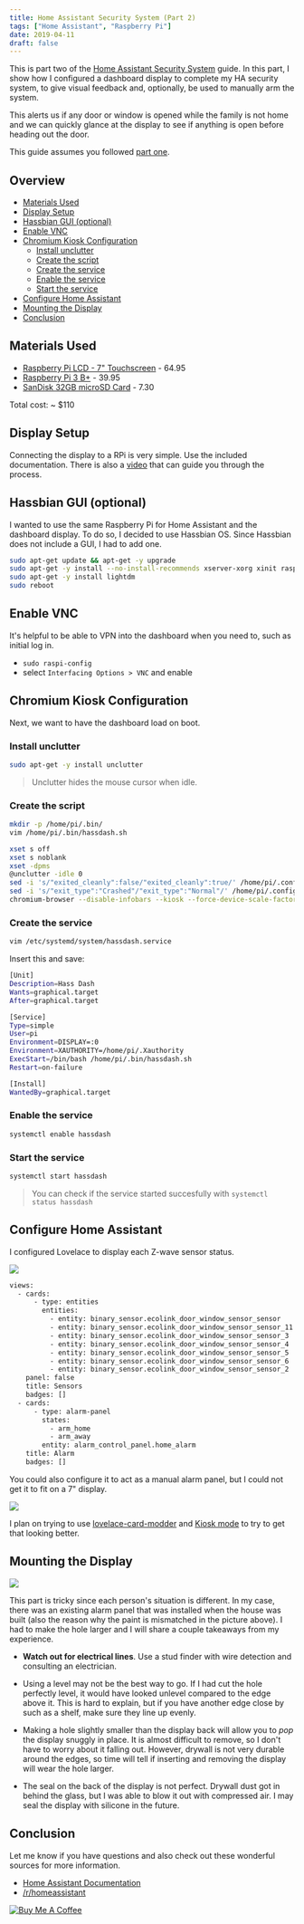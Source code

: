```yaml
---
title: Home Assistant Security System (Part 2)
tags: ["Home Assistant", "Raspberry Pi"]
date: 2019-04-11
draft: false
---
```


This is part two of the [Home Assistant Security System](https://aaronkjones.com/blog/home-assistant-security-system) guide. In this part, I show how I configured a dashboard display to complete my HA security system, to give visual feedback and, optionally, be used to manually arm the system. 

This alerts us if any door or window is opened while the family is not home and we can quickly glance at the display to see if anything is open before heading out the door.

This guide assumes you followed [part one](https://aaronkjones.com/blog/home-assistant-security-system).

<!--more-->

## Overview

- [Materials Used](#materials-used)
- [Display Setup](#display-setup)
- [Hassbian GUI (optional)](#hassbian-gui--optional-)
- [Enable VNC](#enable-vnc)
- [Chromium Kiosk Configuration](#chromium-kiosk-configuration)
  * [Install unclutter](#install-unclutter)
  * [Create the script](#create-the-script)
  * [Create the service](#create-the-service)
  * [Enable the service](#enable-the-service)
  * [Start the service](#start-the-service)
- [Configure Home Assistant](#configure-home-assistant)
- [Mounting the Display](#mounting-the-display)
- [Conclusion](#conclusion)

## Materials Used

* [Raspberry Pi LCD - 7" Touchscreen](https://amzn.to/2uqyCB1) - 64.95
* [Raspberry Pi 3 B+](https://amzn.to/2FAVQe7) - 39.95
* [SanDisk 32GB microSD Card](https://amzn.to/2HGCKp2) - 7.30

Total cost: ~ $110

## Display Setup

Connecting the display to a RPi is very simple. Use the included documentation. There is also a [video](https://www.youtube.com/watch?v=uXUjwk2-qx4) that can guide you through the process.


## Hassbian GUI (optional)

I wanted to use the same Raspberry Pi for Home Assistant and the dashboard display. To do so, I decided to use Hassbian OS. Since Hassbian does not include a GUI, I had to add one.

```bash
sudo apt-get update && apt-get -y upgrade
sudo apt-get -y install --no-install-recommends xserver-xorg xinit raspberrypi-ui-mods lxterminal gvfs
sudo apt-get -y install lightdm
sudo reboot
```

## Enable VNC

It's helpful to be able to VPN into the dashboard when you need to, such as initial log in.

- `sudo raspi-config`
- select `Interfacing Options > VNC` and enable

## Chromium Kiosk Configuration

Next, we want to have the dashboard load on boot.

### Install unclutter

```bash
sudo apt-get -y install unclutter
```

> Unclutter hides the mouse cursor when idle.

### Create the script

```bash
mkdir -p /home/pi/.bin/
vim /home/pi/.bin/hassdash.sh
```

```bash
xset s off
xset s noblank
xset -dpms
@unclutter -idle 0
sed -i 's/"exited_cleanly":false/"exited_cleanly":true/' /home/pi/.config/chromium/Default/Preferences
sed -i 's/"exit_type":"Crashed"/"exit_type":"Normal"/' /home/pi/.config/chromium/Default/Preferences
chromium-browser --disable-infobars --kiosk --force-device-scale-factor=0.90 https://www.home-assistant.io
```

### Create the service

```bash
vim /etc/systemd/system/hassdash.service
```

Insert this and save:

```bash
[Unit]
Description=Hass Dash
Wants=graphical.target
After=graphical.target

[Service]
Type=simple
User=pi
Environment=DISPLAY=:0
Environment=XAUTHORITY=/home/pi/.Xauthority
ExecStart=/bin/bash /home/pi/.bin/hassdash.sh
Restart=on-failure

[Install]
WantedBy=graphical.target
```

### Enable the service

```bash
systemctl enable hassdash
```

### Start the service

```bash
systemctl start hassdash
```

> You can check if the service started succesfully with `systemctl status hassdash`

## Configure Home Assistant

I configured Lovelace to display each Z-wave sensor status.

![](https://i.imgur.com/vZz6pWj.png)

```bash
views:
  - cards:
      - type: entities
        entities:
          - entity: binary_sensor.ecolink_door_window_sensor_sensor
          - entity: binary_sensor.ecolink_door_window_sensor_sensor_11
          - entity: binary_sensor.ecolink_door_window_sensor_sensor_3
          - entity: binary_sensor.ecolink_door_window_sensor_sensor_4
          - entity: binary_sensor.ecolink_door_window_sensor_sensor_5
          - entity: binary_sensor.ecolink_door_window_sensor_sensor_6
          - entity: binary_sensor.ecolink_door_window_sensor_sensor_2
    panel: false
    title: Sensors
    badges: []
  - cards:
      - type: alarm-panel
        states:
          - arm_home
          - arm_away
        entity: alarm_control_panel.home_alarm
    title: Alarm
    badges: []
```

You could also configure it to act as a manual alarm panel, but I could not get it to fit on a 7" display.

![](https://i.imgur.com/I7drdEE.jpg)

I plan on trying to use [lovelace-card-modder](https://github.com/thomasloven/lovelace-card-modder) and [Kiosk mode](https://gist.github.com/ciotlosm/1f09b330aa5bd5ea87b59f33609cc931) to try to get that looking better.

## Mounting the Display

![](https://i.imgur.com/iABCVUX.jpg)

This part is tricky since each person's situation is different. In my case, there was an existing alarm panel that was installed when the house was built (also the reason why the paint is mismatched in the picture above). I had to make the hole larger and I will share a couple takeaways from my experience.

- **Watch out for electrical lines**. Use a stud finder with wire detection and consulting an electrician.

- Using a level may not be the best way to go. If I had cut the hole perfectly level, it would have looked unlevel compared to the edge above it. This is hard to explain, but if you have another edge close by such as a shelf, make sure they line up evenly.

- Making a hole slightly smaller than the display back will allow you to *pop* the display snuggly in place. It is almost difficult to remove, so I don't have to worry about it falling out. However, drywall is not very durable around the edges, so time will tell if inserting and removing the display will wear the hole larger.

- The seal on the back of the display is not perfect. Drywall dust got in behind the glass, but I was able to blow it out with compressed air. I may seal the display with silicone in the future.

## Conclusion

Let me know if you have questions and also check out these wonderful sources for more information.

- [Home Assistant Documentation](https://www.home-assistant.io/docs/)
- [/r/homeassistant](http://reddit.com/r/homeassistant/)

<div style="text-align: left">
<a href="https://www.buymeacoffee.com/gj3bSy8IT" target="_blank"><img src="https://www.buymeacoffee.com/assets/img/custom_images/orange_img.png" alt="Buy Me A Coffee" style="height: auto !important;width: auto !important;" ></a>
</div>